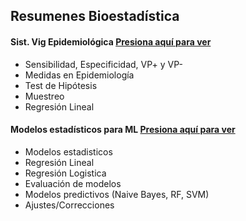 ## Resumenes Bioestadística
#### Sist. Vig Epidemiológica [Presiona aquí para ver](https://rpubs.com/Fran_tapia/ResumenSVE)
- Sensibilidad, Especificidad, VP+ y VP-
- Medidas en Epidemiología
- Test de Hipótesis
- Muestreo
- Regresión Lineal

#### Modelos estadísticos para ML [Presiona aquí para ver](https://rpubs.com/Fran_tapia/Modelos_estadisticos)
- Modelos estadisticos
- Regresión Lineal
- Regresión Logistica 
- Evaluación de modelos
- Modelos predictivos (Naive Bayes, RF, SVM)
- Ajustes/Correcciones
